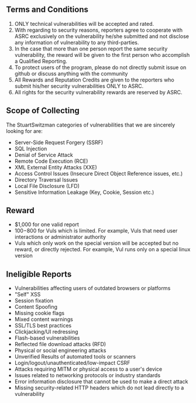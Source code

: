 






## Terms and Conditions
1. ONLY technical vulnerabilities will be accepted and rated.
2. With regarding to security reasons, reporters agree to cooperate with ASRC exclusively on the vulnerability he/she submitted and not disclose any information of vulnerability to any third-parties.
3. In the case that more than one person report the same security vulnerability, the reward will be given to the first person who accomplish a Qualified Reporting.
4. To protect users of the program, please do not directly submit issue on github or discuss anything with the community 
5. All Rewards and Reputation Credits are given to the reporters who submit his/her security vulnerabilities ONLY to ASRC.
6. All rights for the security vulnerability rewards are reserved by ASRC.

## Scope of Collecting
The StuartSwitzman categories of vulnerabilities that we are sincerely looking for are:
* Server-Side Request Forgery (SSRF)
* SQL Injection
* Denial of Service Attack
* Remote Code Execution (RCE)
* XML External Entity Attacks (XXE)
* Access Control Issues (Insecure Direct Object Reference issues, etc.)
* Directory Traversal Issues
* Local File Disclosure (LFD)
* Sensitive Information Leakage (Key, Cookie, Session etc.)

## Reward
* $1,000 for one valid report
* $100-$800 for Vuls which is limited. For example, Vuls that need user interactions or administrator authority
* Vuls which only work on the special version will be accepted but no reward, or directly rejected. For example, Vul runs only on a special linux version

## Ineligible Reports
* Vulnerabilities affecting users of outdated browsers or platforms
* "Self" XSS
* Session fixation
* Content Spoofing
* Missing cookie flags
* Mixed content warnings
* SSL/TLS best practices
* Clickjacking/UI redressing
* Flash-based vulnerabilities
* Reflected file download attacks (RFD)
* Physical or social engineering attacks
* Unverified Results of automated tools or scanners
* Login/logout/unauthenticated/low-impact CSRF
* Attacks requiring MITM or physical access to a user's device
* Issues related to networking protocols or industry standards
* Error information disclosure that cannot be used to make a direct attack
* Missing security-related HTTP headers which do not lead directly to a vulnerability
